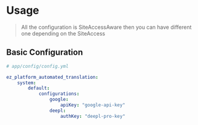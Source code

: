 # Usage

> All the configuration is SiteAccessAware then you can have different one depending on the SiteAccess

## Basic Configuration

```yaml
# app/config/config.yml

ez_platform_automated_translation:
    system:
        default:
            configurations:
                google:
                    apiKey: "google-api-key"
                deepl:
                    authKey: "deepl-pro-key"
```


